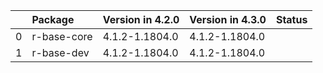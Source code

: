 <!-- markdown-link-check-disable -->

|    | Package     | Version in 4.2.0   | Version in 4.3.0   | Status   |
|---:|:------------|:-------------------|:-------------------|:---------|
|  0 | r-base-core | 4.1.2-1.1804.0     | 4.1.2-1.1804.0     |          |
|  1 | r-base-dev  | 4.1.2-1.1804.0     | 4.1.2-1.1804.0     |          |